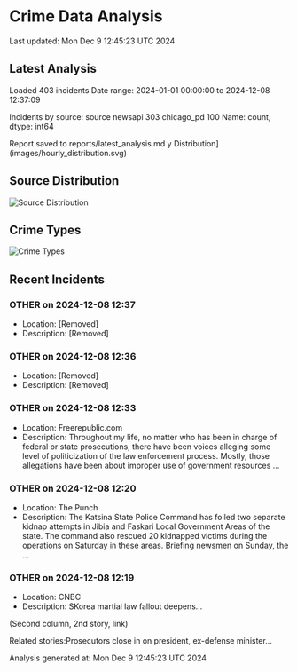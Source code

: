 # Crime Data Analysis
Last updated: Mon Dec  9 12:45:23 UTC 2024

## Latest Analysis

Loaded 403 incidents
Date range: 2024-01-01 00:00:00 to 2024-12-08 12:37:09

Incidents by source:
source
newsapi       303
chicago_pd    100
Name: count, dtype: int64

Report saved to reports/latest_analysis.md
y Distribution](images/hourly_distribution.svg)

## Source Distribution
![Source Distribution](images/source_distribution.svg)

## Crime Types
![Crime Types](images/crime_types.svg)

## Recent Incidents

### OTHER on 2024-12-08 12:37
- Location: [Removed]
- Description: [Removed]


### OTHER on 2024-12-08 12:36
- Location: [Removed]
- Description: [Removed]


### OTHER on 2024-12-08 12:33
- Location: Freerepublic.com
- Description: Throughout my life, no matter who has been in charge of federal or state prosecutions, there have been voices alleging some level of politicization of the law enforcement process. Mostly, those allegations have been about improper use of government resources …


### OTHER on 2024-12-08 12:20
- Location: The Punch
- Description: The Katsina State Police Command has foiled two separate kidnap attempts in Jibia and Faskari Local Government Areas of the state. The command also rescued 20 kidnapped victims during the operations on Saturday in these areas. Briefing newsmen on Sunday, the …


### OTHER on 2024-12-08 12:19
- Location: CNBC
- Description: SKorea martial law fallout deepens...

 
 
 
 (Second column, 2nd story, link)

 

 

 
 Related stories:Prosecutors close in on president, ex-defense minister...

Analysis generated at: Mon Dec  9 12:45:23 UTC 2024
